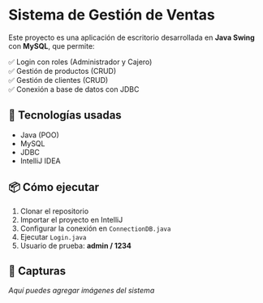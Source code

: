 # Sistema de Gestión de Ventas

Este proyecto es una aplicación de escritorio desarrollada en **Java Swing** con **MySQL**, que permite:

✅ Login con roles (Administrador y Cajero)  
✅ Gestión de productos (CRUD)  
✅ Gestión de clientes (CRUD)  
✅ Conexión a base de datos con JDBC  

## 🚀 Tecnologías usadas
- Java (POO)
- MySQL
- JDBC
- IntelliJ IDEA

## 📦 Cómo ejecutar
1. Clonar el repositorio
2. Importar el proyecto en IntelliJ
3. Configurar la conexión en `ConnectionDB.java`
4. Ejecutar `Login.java`
5. Usuario de prueba: **admin / 1234**

## 📸 Capturas
_Aquí puedes agregar imágenes del sistema_

